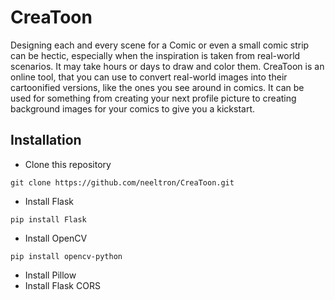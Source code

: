 # CreaToon
Designing each and every scene for a Comic or even a small comic strip can be hectic, especially when the inspiration is taken from real-world scenarios. It may take hours or days to draw and color them. CreaToon is an online tool, that you can use to convert real-world images into their cartoonified versions, like the ones you see around in comics. It can be used for something from creating your next profile picture to creating background images for your comics to give you a kickstart.

## Installation
+ Clone this repository
```
git clone https://github.com/neeltron/CreaToon.git
```
+ Install Flask
```
pip install Flask
```
+ Install OpenCV
```
pip install opencv-python
```
+ Install Pillow
+ Install Flask CORS

